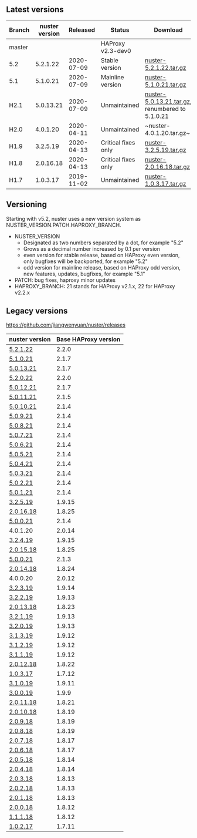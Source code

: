 
## Latest versions

Branch | nuster version | Released   | Status              | Download
------ | -------------- | --------   | ------              | --------
master |                |            | HAProxy v2.3-dev0   |
5.2    | 5.2.1.22       | 2020-07-09 | Stable version      | [nuster-5.2.1.22.tar.gz][6]
5.1    | 5.1.0.21       | 2020-07-09 | Mainline version    | [nuster-5.1.0.21.tar.gz][5]
H2.1   | 5.0.13.21      | 2020-07-09 | Unmaintained        | [nuster-5.0.13.21.tar.gz][4], renumbered to 5.1.0.21
H2.0   | 4.0.1.20       | 2020-04-11 | Unmaintained        | ~nuster-4.0.1.20.tar.gz~
H1.9   | 3.2.5.19       | 2020-04-13 | Critical fixes only | [nuster-3.2.5.19.tar.gz][3]
H1.8   | 2.0.16.18      | 2020-04-13 | Critical fixes only | [nuster-2.0.16.18.tar.gz][2]
H1.7   | 1.0.3.17       | 2019-11-02 | Unmaintained        | [nuster-1.0.3.17.tar.gz][1]

[6]:https://github.com/jiangwenyuan/nuster/releases/download/v5.2.1.22/nuster-5.2.1.22.tar.gz
[5]:https://github.com/jiangwenyuan/nuster/releases/download/v5.1.0.21/nuster-5.1.0.21.tar.gz
[4]:https://github.com/jiangwenyuan/nuster/releases/download/v5.0.13.21/nuster-5.0.13.21.tar.gz
[3]:https://github.com/jiangwenyuan/nuster/releases/download/v3.2.5.19/nuster-3.2.5.19.tar.gz
[2]:https://github.com/jiangwenyuan/nuster/releases/download/v2.0.16.18/nuster-2.0.16.18.tar.gz
[1]:https://github.com/jiangwenyuan/nuster/releases/download/v1.0.3.17/nuster-1.0.3.17.tar.gz

## Versioning

Starting with v5.2, nuster uses a new version system as NUSTER_VERSION.PATCH.HAPROXY_BRANCH.

* NUSTER_VERSION
  * Designated as two numbers separated by a dot, for example "5.2"
  * Grows as a decimal number increased by 0.1 per version
  * even version for stable release, based on HAProxy even version, only bugfixes will be backported, for example "5.2"
  * odd version for mainline release, based on HAProxy odd version, new features, updates, bugfixes, for example "5.1"
* PATCH: bug fixes, haproxy minor updates
* HAPROXY_BRANCH: 21 stands for HAProxy v2.1.x, 22 for HAProxy v2.2.x

## Legacy versions

https://github.com/jiangwenyuan/nuster/releases

| nuster version                                                              | Base HAProxy version
| --------------                                                              | ---------------
| [5.2.1.22](https://github.com/jiangwenyuan/nuster/releases/tag/v5.2.1.22)   | 2.2.0
| [5.1.0.21](https://github.com/jiangwenyuan/nuster/releases/tag/v5.1.0.21)   | 2.1.7
| [5.0.13.21](https://github.com/jiangwenyuan/nuster/releases/tag/v5.0.13.21) | 2.1.7
| [5.2.0.22](https://github.com/jiangwenyuan/nuster/releases/tag/v5.2.0.22)   | 2.2.0
| [5.0.12.21](https://github.com/jiangwenyuan/nuster/releases/tag/v5.0.12.21) | 2.1.7
| [5.0.11.21](https://github.com/jiangwenyuan/nuster/releases/tag/v5.0.11.21) | 2.1.5
| [5.0.10.21](https://github.com/jiangwenyuan/nuster/releases/tag/v5.0.10.21) | 2.1.4
| [5.0.9.21](https://github.com/jiangwenyuan/nuster/releases/tag/v5.0.9.21)   | 2.1.4
| [5.0.8.21](https://github.com/jiangwenyuan/nuster/releases/tag/v5.0.8.21)   | 2.1.4
| [5.0.7.21](https://github.com/jiangwenyuan/nuster/releases/tag/v5.0.7.21)   | 2.1.4
| [5.0.6.21](https://github.com/jiangwenyuan/nuster/releases/tag/v5.0.6.21)   | 2.1.4
| [5.0.5.21](https://github.com/jiangwenyuan/nuster/releases/tag/v5.0.5.21)   | 2.1.4
| [5.0.4.21](https://github.com/jiangwenyuan/nuster/releases/tag/v5.0.4.21)   | 2.1.4
| [5.0.3.21](https://github.com/jiangwenyuan/nuster/releases/tag/v5.0.3.21)   | 2.1.4
| [5.0.2.21](https://github.com/jiangwenyuan/nuster/releases/tag/v5.0.2.21)   | 2.1.4
| [5.0.1.21](https://github.com/jiangwenyuan/nuster/releases/tag/v5.0.1.21)   | 2.1.4
| [3.2.5.19](https://github.com/jiangwenyuan/nuster/releases/tag/v3.2.5.19)   | 1.9.15
| [2.0.16.18](https://github.com/jiangwenyuan/nuster/releases/tag/v2.0.16.18) | 1.8.25
| [5.0.0.21](https://github.com/jiangwenyuan/nuster/releases/tag/v5.0.0.21)   | 2.1.4
|  4.0.1.20                                                                   | 2.0.14
| [3.2.4.19](https://github.com/jiangwenyuan/nuster/releases/tag/v3.2.4.19)   | 1.9.15
| [2.0.15.18](https://github.com/jiangwenyuan/nuster/releases/tag/v2.0.15.18) | 1.8.25
| [5.0.0.21](https://github.com/jiangwenyuan/nuster/releases/tag/v5.0.0.21)   | 2.1.3
| [2.0.14.18](https://github.com/jiangwenyuan/nuster/releases/tag/v2.0.14.18) | 1.8.24
|  4.0.0.20                                                                   | 2.0.12
| [3.2.3.19](https://github.com/jiangwenyuan/nuster/releases/tag/v3.2.3.19)   | 1.9.14
| [3.2.2.19](https://github.com/jiangwenyuan/nuster/releases/tag/v3.2.2.19)   | 1.9.13
| [2.0.13.18](https://github.com/jiangwenyuan/nuster/releases/tag/v2.0.13.18) | 1.8.23
| [3.2.1.19](https://github.com/jiangwenyuan/nuster/releases/tag/v3.2.1.19)   | 1.9.13
| [3.2.0.19](https://github.com/jiangwenyuan/nuster/releases/tag/v3.2.0.19)   | 1.9.13
| [3.1.3.19](https://github.com/jiangwenyuan/nuster/releases/tag/v3.1.3.19)   | 1.9.12
| [3.1.2.19](https://github.com/jiangwenyuan/nuster/releases/tag/v3.1.2.19)   | 1.9.12
| [3.1.1.19](https://github.com/jiangwenyuan/nuster/releases/tag/v3.1.1.19)   | 1.9.12
| [2.0.12.18](https://github.com/jiangwenyuan/nuster/releases/tag/v2.0.12.18) | 1.8.22
| [1.0.3.17](https://github.com/jiangwenyuan/nuster/releases/tag/v1.0.3.17)   | 1.7.12
| [3.1.0.19](https://github.com/jiangwenyuan/nuster/releases/tag/v3.1.0.19)   | 1.9.11
| [3.0.0.19](https://github.com/jiangwenyuan/nuster/releases/tag/v3.0.0.19)   | 1.9.9
| [2.0.11.18](https://github.com/jiangwenyuan/nuster/releases/tag/v2.0.11.18) | 1.8.21
| [2.0.10.18](https://github.com/jiangwenyuan/nuster/releases/tag/v2.0.10.18) | 1.8.19
| [2.0.9.18](https://github.com/jiangwenyuan/nuster/releases/tag/v2.0.9.18)   | 1.8.19
| [2.0.8.18](https://github.com/jiangwenyuan/nuster/releases/tag/v2.0.8.18)   | 1.8.19
| [2.0.7.18](https://github.com/jiangwenyuan/nuster/releases/tag/v2.0.7.18)   | 1.8.17
| [2.0.6.18](https://github.com/jiangwenyuan/nuster/releases/tag/v2.0.6.18)   | 1.8.17
| [2.0.5.18](https://github.com/jiangwenyuan/nuster/releases/tag/v2.0.5.18)   | 1.8.14
| [2.0.4.18](https://github.com/jiangwenyuan/nuster/releases/tag/v2.0.4.18)   | 1.8.14
| [2.0.3.18](https://github.com/jiangwenyuan/nuster/releases/tag/v2.0.3.18)   | 1.8.13
| [2.0.2.18](https://github.com/jiangwenyuan/nuster/releases/tag/v2.0.2.18)   | 1.8.13
| [2.0.1.18](https://github.com/jiangwenyuan/nuster/releases/tag/v2.0.1.18)   | 1.8.13
| [2.0.0.18](https://github.com/jiangwenyuan/nuster/releases/tag/v2.0.0.18)   | 1.8.12
| [1.1.1.18](https://github.com/jiangwenyuan/nuster/releases/tag/v1.1.1.18)   | 1.8.12
| [1.0.2.17](https://github.com/jiangwenyuan/nuster/releases/tag/v1.0.2.17)   | 1.7.11
